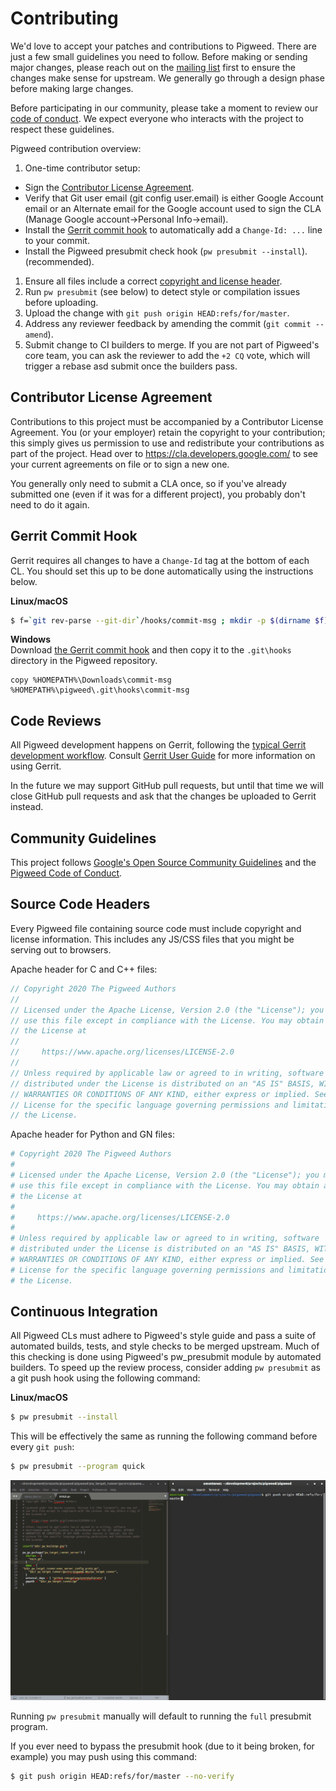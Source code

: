 # Contributing

We'd love to accept your patches and contributions to Pigweed. There are just a
few small guidelines you need to follow. Before making or sending major changes,
please reach out on the [mailing list](mailto:pigweed@googlegroups.com) first to
ensure the changes make sense for upstream. We generally go through a design
phase before making large changes.

Before participating in our community, please take a moment to review our [code
of conduct](CODE_OF_CONDUCT.md). We expect everyone who interacts with the
project to respect these guidelines.

Pigweed contribution overview:
 1. One-time contributor setup:
   * Sign the [Contributor License Agreement](https://cla.developers.google.com/).
   * Verify that Git user email (git config user.email) is either Google Account
     email or an Alternate email for the Google account used to sign the CLA (Manage
     Google account->Personal Info->email).
   * Install the [Gerrit commit hook](CONTRIBUTING.md#gerrit-commit-hook) to
     automatically add a `Change-Id: ...` line to your commit.
   * Install the Pigweed presubmit check hook (`pw presubmit --install`).
     (recommended).
 1. Ensure all files include a correct [copyright and license header](CONTRIBUTING.md#source-code-headers).
 1. Run `pw presubmit` (see below) to detect style or compilation issues before
    uploading.
 1. Upload the change with `git push origin HEAD:refs/for/master`.
 1. Address any reviewer feedback by amending the commit (`git commit --amend`).
 1. Submit change to CI builders to merge. If you are not part of Pigweed's
    core team, you can ask the reviewer to add the `+2 CQ` vote, which will
    trigger a rebase asd submit once the builders pass.

## Contributor License Agreement

Contributions to this project must be accompanied by a Contributor License
Agreement. You (or your employer) retain the copyright to your contribution;
this simply gives us permission to use and redistribute your contributions as
part of the project. Head over to <https://cla.developers.google.com/> to see
your current agreements on file or to sign a new one.

You generally only need to submit a CLA once, so if you've already submitted one
(even if it was for a different project), you probably don't need to do it
again.

## Gerrit Commit Hook

Gerrit requires all changes to have a `Change-Id` tag at the bottom of each CL.
You should set this up to be done automatically using the instructions below.

**Linux/macOS**<br/>
```bash
$ f=`git rev-parse --git-dir`/hooks/commit-msg ; mkdir -p $(dirname $f) ; curl -Lo $f https://gerrit-review.googlesource.com/tools/hooks/commit-msg ; chmod +x $f
```

**Windows**<br/>
Download [the Gerrit commit hook](https://gerrit-review.googlesource.com/tools/hooks/commit-msg)
and then copy it to the `.git\hooks` directory in the Pigweed repository.
```batch
copy %HOMEPATH%\Downloads\commit-msg %HOMEPATH%\pigweed\.git\hooks\commit-msg
```

## Code Reviews

All Pigweed development happens on Gerrit, following the [typical Gerrit
development workflow](http://ceres-solver.org/contributing.html). Consult
[Gerrit User Guide](https://gerrit-documentation.storage.googleapis.com/Documentation/2.12.3/intro-user.html)
for more information on using Gerrit.

In the future we may support GitHub pull requests, but until that time we will
close GitHub pull requests and ask that the changes be uploaded to Gerrit
instead.

## Community Guidelines

This project follows [Google's Open Source Community
Guidelines](https://opensource.google/conduct/) and the [Pigweed Code of
Conduct](CODE_OF_CONDUCT.md).

## Source Code Headers

Every Pigweed file containing source code must include copyright and license
information. This includes any JS/CSS files that you might be serving out to
browsers.

Apache header for C and C++ files:

```javascript
// Copyright 2020 The Pigweed Authors
//
// Licensed under the Apache License, Version 2.0 (the "License"); you may not
// use this file except in compliance with the License. You may obtain a copy of
// the License at
//
//     https://www.apache.org/licenses/LICENSE-2.0
//
// Unless required by applicable law or agreed to in writing, software
// distributed under the License is distributed on an "AS IS" BASIS, WITHOUT
// WARRANTIES OR CONDITIONS OF ANY KIND, either express or implied. See the
// License for the specific language governing permissions and limitations under
// the License.
```

Apache header for Python and GN files:

```python
# Copyright 2020 The Pigweed Authors
#
# Licensed under the Apache License, Version 2.0 (the "License"); you may not
# use this file except in compliance with the License. You may obtain a copy of
# the License at
#
#     https://www.apache.org/licenses/LICENSE-2.0
#
# Unless required by applicable law or agreed to in writing, software
# distributed under the License is distributed on an "AS IS" BASIS, WITHOUT
# WARRANTIES OR CONDITIONS OF ANY KIND, either express or implied. See the
# License for the specific language governing permissions and limitations under
# the License.
```

## Continuous Integration

All Pigweed CLs must adhere to Pigweed's style guide and pass a suite of
automated builds, tests, and style checks to be merged upstream. Much of this
checking is done using Pigweed's pw_presubmit module by automated builders. To
speed up the review process, consider adding `pw presubmit` as a git push hook
using the following command:

**Linux/macOS**<br/>
```bash
$ pw presubmit --install
```

This will be effectively the same as running the following command before every
`git push`:
```bash
$ pw presubmit --program quick
```

![pigweed presubmit demonstration](docs/images/pw_presubmit_demo.gif)

Running `pw presubmit` manually will default to running the `full` presubmit
program.

If you ever need to bypass the presubmit hook (due to it being broken, for example) you
may push using this command:

```bash
$ git push origin HEAD:refs/for/master --no-verify
```
